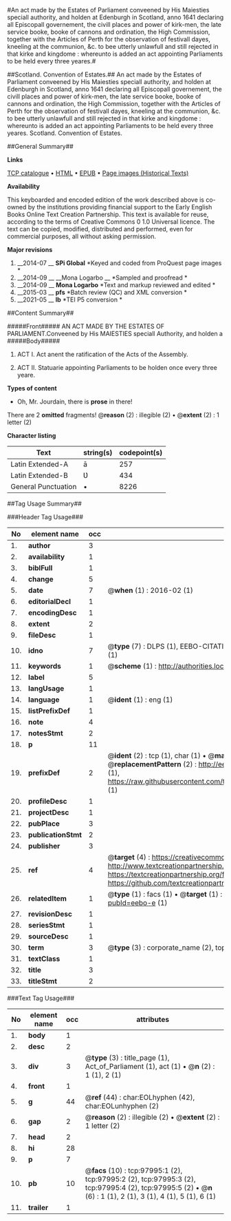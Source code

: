 #An act made by the Estates of Parliament conveened by His Maiesties speciall authority, and holden at Edenburgh in Scotland, anno 1641 declaring all Episcopall governement, the civill places and power of kirk-men, the late service booke, booke of cannons and ordination, the High Commission, together with the Articles of Perth for the observation of festivall dayes, kneeling at the communion, &c. to bee utterly unlawfull and still rejected in that kirke and kingdome : whereunto is added an act appointing Parliaments to be held every three yeares.#

##Scotland. Convention of Estates.##
An act made by the Estates of Parliament conveened by His Maiesties speciall authority, and holden at Edenburgh in Scotland, anno 1641 declaring all Episcopall governement, the civill places and power of kirk-men, the late service booke, booke of cannons and ordination, the High Commission, together with the Articles of Perth for the observation of festivall dayes, kneeling at the communion, &c. to bee utterly unlawfull and still rejected in that kirke and kingdome : whereunto is added an act appointing Parliaments to be held every three yeares.
Scotland. Convention of Estates.

##General Summary##

**Links**

[TCP catalogue](http://www.ota.ox.ac.uk/tcp/)  • 
[HTML](http://tei.it.ox.ac.uk/tcp/Texts-HTML/free/A58/A58572.html)  • 
[EPUB](http://tei.it.ox.ac.uk/tcp/Texts-EPUB/free/A58/A58572.epub) • 
[Page images (Historical Texts)](https://historicaltexts.jisc.ac.uk/eebo-13142499e)

**Availability**

This keyboarded and encoded edition of the work described above is co-owned by the
    institutions providing financial support to the Early English Books Online Text Creation
    Partnership. This text is available for reuse, according to the terms of  Creative Commons 0 1.0 Universal
    licence. The text can be copied, modified, distributed and performed, even for commercial
    purposes, all without asking permission.

**Major revisions**

1. __2014-07 __ __SPi Global__ *Keyed and coded from ProQuest page images *
1. __2014-09 __ __Mona Logarbo __ *Sampled and proofread *
1. __2014-09 __ __Mona Logarbo__ *Text and markup reviewed and edited *
1. __2015-03 __ __pfs__ *Batch review (QC) and XML conversion *
1. __2021-05 __ __lb__ *TEI P5 conversion *

##Content Summary##

#####Front#####
AN ACT MADE BY THE ESTATES OF PARLIAMENT.Conveened by His MAIESTIES speciall Authority, and holden a
#####Body#####

1. ACT I. Act anent the ratification of the Acts of the Assembly.

1. ACT II. Statuarie appointing Parliaments to be holden once every three yeare.

**Types of content**

  * Oh, Mr. Jourdain, there is **prose** in there!

There are 2 **omitted** fragments! 
 @__reason__ (2) : illegible (2)  •  @__extent__ (2) : 1 letter (2)

**Character listing**


|Text|string(s)|codepoint(s)|
|---|---|---|
|Latin Extended-A|ā|257|
|Latin Extended-B|Ʋ|434|
|General Punctuation|•|8226|

##Tag Usage Summary##

###Header Tag Usage###

|No|element name|occ|attributes|
|---|---|---|---|
|1.|__author__|3||
|2.|__availability__|1||
|3.|__biblFull__|1||
|4.|__change__|5||
|5.|__date__|7| @__when__ (1) : 2016-02 (1)|
|6.|__editorialDecl__|1||
|7.|__encodingDesc__|1||
|8.|__extent__|2||
|9.|__fileDesc__|1||
|10.|__idno__|7| @__type__ (7) : DLPS (1), EEBO-CITATION (1), VID (1), EEBO-PROQUEST (1), STC (2), OCLC (1)|
|11.|__keywords__|1| @__scheme__ (1) : http://authorities.loc.gov/ (1)|
|12.|__label__|5||
|13.|__langUsage__|1||
|14.|__language__|1| @__ident__ (1) : eng (1)|
|15.|__listPrefixDef__|1||
|16.|__note__|4||
|17.|__notesStmt__|2||
|18.|__p__|11||
|19.|__prefixDef__|2| @__ident__ (2) : tcp (1), char (1)  •  @__matchPattern__ (2) : ([0-9\-]+):([0-9IVX]+) (1), (.+) (1)  •  @__replacementPattern__ (2) : http://eebo.chadwyck.com/downloadtiff?vid=$1&page=$2 (1), https://raw.githubusercontent.com/textcreationpartnership/Texts/master/tcpchars.xml#$1 (1)|
|20.|__profileDesc__|1||
|21.|__projectDesc__|1||
|22.|__pubPlace__|3||
|23.|__publicationStmt__|2||
|24.|__publisher__|3||
|25.|__ref__|4| @__target__ (4) : https://creativecommons.org/publicdomain/zero/1.0/ (1), http://www.textcreationpartnership.org/docs/. (1), https://textcreationpartnership.org/faq/#faq05 (1), https://github.com/textcreationpartnership (1)|
|26.|__relatedItem__|1| @__type__ (1) : facs (1)  •  @__target__ (1) : https://data.historicaltexts.jisc.ac.uk/view?pubId=eebo-e (1)|
|27.|__revisionDesc__|1||
|28.|__seriesStmt__|1||
|29.|__sourceDesc__|1||
|30.|__term__|3| @__type__ (3) : corporate_name (2), topical_term (1)|
|31.|__textClass__|1||
|32.|__title__|3||
|33.|__titleStmt__|2||


###Text Tag Usage###

|No|element name|occ|attributes|
|---|---|---|---|
|1.|__body__|1||
|2.|__desc__|2||
|3.|__div__|3| @__type__ (3) : title_page (1), Act_of_Parliament (1), act (1)  •  @__n__ (2) : 1 (1), 2 (1)|
|4.|__front__|1||
|5.|__g__|44| @__ref__ (44) : char:EOLhyphen (42), char:EOLunhyphen (2)|
|6.|__gap__|2| @__reason__ (2) : illegible (2)  •  @__extent__ (2) : 1 letter (2)|
|7.|__head__|2||
|8.|__hi__|28||
|9.|__p__|7||
|10.|__pb__|10| @__facs__ (10) : tcp:97995:1 (2), tcp:97995:2 (2), tcp:97995:3 (2), tcp:97995:4 (2), tcp:97995:5 (2)  •  @__n__ (6) : 1 (1), 2 (1), 3 (1), 4 (1), 5 (1), 6 (1)|
|11.|__trailer__|1||
